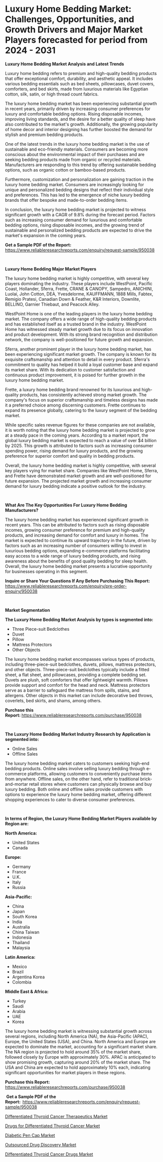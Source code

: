 <p><h1>Luxury Home Bedding Market: Challenges, Opportunities, and Growth Drivers and Major Market Players forecasted for period from 2024 - 2031</h1></p><p><strong>Luxury Home Bedding Market Analysis and Latest Trends</strong></p>
<p><p>Luxury home bedding refers to premium and high-quality bedding products that offer exceptional comfort, durability, and aesthetic appeal. It includes various bedding essentials such as bed sheets, pillowcases, duvet covers, comforters, and bed skirts, made from luxurious materials like Egyptian cotton, silk, satin, or high thread count fabrics.</p><p>The luxury home bedding market has been experiencing substantial growth in recent years, primarily driven by increasing consumer preferences for luxury and comfortable bedding options. Rising disposable incomes, improving living standards, and the desire for a better quality of sleep have also contributed to the market's growth. Additionally, the growing popularity of home decor and interior designing has further boosted the demand for stylish and premium bedding products.</p><p>One of the latest trends in the luxury home bedding market is the use of sustainable and eco-friendly materials. Consumers are becoming more conscious about the environmental impact of their purchases and are seeking bedding products made from organic or recycled materials. Manufacturers are responding to this trend by offering sustainable bedding options, such as organic cotton or bamboo-based products.</p><p>Furthermore, customization and personalization are gaining traction in the luxury home bedding market. Consumers are increasingly looking for unique and personalized bedding designs that reflect their individual style and preferences. This has led to the emergence of niche luxury bedding brands that offer bespoke and made-to-order bedding items.</p><p>In conclusion, the luxury home bedding market is projected to witness significant growth with a CAGR of 9.8% during the forecast period. Factors such as increasing consumer demand for luxurious and comfortable bedding options, rising disposable incomes, and the growing trend of sustainable and personalized bedding products are expected to drive the market's expansion in the coming years.</p></p>
<p><strong>Get a Sample PDF of the Report:&nbsp;</strong> <a href="https://www.reliableresearchreports.com/enquiry/request-sample/950038">https://www.reliableresearchreports.com/enquiry/request-sample/950038</a></p>
<p>&nbsp;</p>
<p><strong>Luxury Home Bedding Major Market Players</strong></p>
<p><p>The luxury home bedding market is highly competitive, with several key players dominating the industry. These players include WestPoint, Pacific Coast, Hollander, Sferra, Frette, CRANE & CANOPY, Sampedro, ANICHINI, Luolai, John Cotton, DEA, Yvesdelorme, KAUFFMANN, 1888 Mills, Fabtex, Remigio Pratesi, Canadian Down & Feather, K&R Interiors, Downlite, BELLINO, Garnier Thiebaut, and Peacock Alley.</p><p>WestPoint Home is one of the leading players in the luxury home bedding market. The company offers a wide range of high-quality bedding products and has established itself as a trusted brand in the industry. WestPoint Home has witnessed steady market growth due to its focus on innovation and product development. With its strong brand recognition and distribution network, the company is well-positioned for future growth and expansion.</p><p>Sferra, another prominent player in the luxury home bedding market, has been experiencing significant market growth. The company is known for its exquisite craftsmanship and attention to detail in every product. Sferra's commitment to quality has helped it build a loyal customer base and expand its market share. With its dedication to customer satisfaction and continuous product improvement, it is poised for further growth in the luxury home bedding market.</p><p>Frette, a luxury home bedding brand renowned for its luxurious and high-quality products, has consistently achieved strong market growth. The company's focus on superior craftsmanship and timeless designs has made it a preferred choice among discerning customers. Frette continues to expand its presence globally, catering to the luxury segment of the bedding market.</p><p>While specific sales revenue figures for these companies are not available, it is worth noting that the luxury home bedding market is projected to grow at a steady pace in the coming years. According to a market report, the global luxury bedding market is expected to reach a value of over $4 billion by 2025. This growth is attributed to factors such as increasing consumer spending power, rising demand for luxury products, and the growing preference for superior comfort and quality in bedding products.</p><p>Overall, the luxury home bedding market is highly competitive, with several key players vying for market share. Companies like WestPoint Home, Sferra, and Frette have demonstrated market growth and are well-positioned for future expansion. The projected market growth and increasing consumer demand for luxury bedding indicate a positive outlook for the industry.</p></p>
<p>&nbsp;</p>
<p><strong>What Are The Key Opportunities For Luxury Home Bedding Manufacturers?</strong></p>
<p><p>The luxury home bedding market has experienced significant growth in recent years. This can be attributed to factors such as rising disposable incomes, growing consumer preference for premium and high-quality products, and increasing demand for comfort and luxury in homes. The market is expected to continue its upward trajectory in the future, driven by factors such as an increasing number of consumers willing to invest in luxurious bedding options, expanding e-commerce platforms facilitating easy access to a wide range of luxury bedding products, and rising awareness about the benefits of good quality bedding for sleep health. Overall, the luxury home bedding market presents a lucrative opportunity for businesses operating in this segment.</p></p>
<p><strong>Inquire or Share Your Questions If Any Before Purchasing This Report:</strong> <a href="https://www.reliableresearchreports.com/enquiry/pre-order-enquiry/950038">https://www.reliableresearchreports.com/enquiry/pre-order-enquiry/950038</a></p>
<p>&nbsp;</p>
<p><strong>Market Segmentation</strong></p>
<p><strong>The Luxury Home Bedding Market Analysis by types is segmented into:</strong></p>
<p><ul><li>Three Piece-suit Bedclothes</li><li>Duvet</li><li>Pillow</li><li>Mattress Protectors</li><li>Other Objects</li></ul></p>
<p><p>The luxury home bedding market encompasses various types of products, including three-piece-suit bedclothes, duvets, pillows, mattress protectors, and other objects. Three-piece-suit bedclothes typically include a fitted sheet, a flat sheet, and pillowcases, providing a complete bedding set. Duvets are plush, soft comforters that offer lightweight warmth. Pillows provide support and comfort for the head and neck. Mattress protectors serve as a barrier to safeguard the mattress from spills, stains, and allergens. Other objects in this market can include decorative bed throws, coverlets, bed skirts, and shams, among others.</p></p>
<p><strong>Purchase this Report:&nbsp;</strong><a href="https://www.reliableresearchreports.com/purchase/950038">https://www.reliableresearchreports.com/purchase/950038</a></p>
<p>&nbsp;</p>
<p><strong>The Luxury Home Bedding Market Industry Research by Application is segmented into:</strong></p>
<p><ul><li>Online Sales</li><li>Offline Sales</li></ul></p>
<p><p>The luxury home bedding market caters to customers seeking high-end bedding products. Online sales involve selling luxury bedding through e-commerce platforms, allowing customers to conveniently purchase items from anywhere. Offline sales, on the other hand, refer to traditional brick-and-mortar retail stores where customers can physically browse and buy luxury bedding. Both online and offline sales provide customers with options to experience the luxury home bedding market, offering different shopping experiences to cater to diverse consumer preferences.</p></p>
<p>&nbsp;</p>
<p><strong>In terms of Region, the Luxury Home Bedding Market Players available by Region are:</strong></p>
<p>
    <p> <strong> North America: </strong>
        <ul>
            <li>United States</li>
            <li>Canada</li>
        </ul>
        </p> 
    <p> <strong> Europe: </strong>
        <ul>
            <li>Germany</li>
            <li>France</li>
            <li>U.K.</li>
            <li>Italy</li>
            <li>Russia</li>
        </ul>
        </p> 
    <p> <strong> Asia-Pacific: </strong>
        <ul>
            <li>China</li>
            <li>Japan</li>
            <li>South Korea</li>
            <li>India</li>
            <li>Australia</li>
            <li>China Taiwan</li>
            <li>Indonesia</li>
            <li>Thailand</li>
            <li>Malaysia</li>
        </ul>
        </p> 
    <p> <strong> Latin America: </strong>
        <ul>
            <li>Mexico</li>
            <li>Brazil</li>
            <li>Argentina Korea</li>
            <li>Colombia</li>
        </ul>
        </p> 
    <p> <strong> Middle East & Africa: </strong>
        <ul>
            <li>Turkey</li>
            <li>Saudi</li>
            <li>Arabia</li>
            <li>UAE</li>
            <li>Korea</li>
        </ul>
    </p>
    </p>
<p><p>The luxury home bedding market is witnessing substantial growth across several regions, including North America (NA), the Asia-Pacific (APAC), Europe, the United States (USA), and China. North America and Europe are expected to dominate the market, accounting for a significant market share. The NA region is projected to hold around 35% of the market share, followed closely by Europe with approximately 30%. APAC is anticipated to show promising growth, capturing around 20% of the market share. The USA and China are expected to hold approximately 10% each, indicating significant opportunities for market players in these regions.</p></p>
<p><strong>Purchase this Report: </strong><a href="https://www.reliableresearchreports.com/purchase/950038">https://www.reliableresearchreports.com/purchase/950038</a></p>
<p>&nbsp;<strong>Get a Sample PDF of the Report:&nbsp;&nbsp;</strong><a href="https://www.reliableresearchreports.com/enquiry/request-sample/950038">https://www.reliableresearchreports.com/enquiry/request-sample/950038</a></p>
<p><strong></strong></p>
<p><p><a href="https://medium.com/@alesiabrahimi58/differentiated-thyroid-cancer-therapeutics-market-share-evolution-and-market-growth-trends-2024-2f2647cda1dc">Differentiated Thyroid Cancer Therapeutics Market</a></p><p><a href="https://medium.com/@alesiabrahimi58/drugs-for-differentiated-thyroid-cancer-market-analysis-and-sze-forecasted-for-period-from-2024-to-0288e9709154">Drugs for Differentiated Thyroid Cancer Market</a></p><p><a href="https://medium.com/@alesiabrahimi58/diabetic-pen-cap-market-competitive-analysis-market-trends-and-forecast-to-2031-496e52b428ca">Diabetic Pen Cap Market</a></p><p><a href="https://medium.com/@alesiabrahimi58/outsourced-drug-discovery-market-insights-into-market-cagr-market-trends-and-growth-strategies-216ba9d2df69">Outsourced Drug Discovery Market</a></p><p><a href="https://medium.com/@alesiabrahimi58/differentiated-thyroid-cancer-drugs-market-exploring-market-share-market-trends-and-future-ee791f7c2634">Differentiated Thyroid Cancer Drugs Market</a></p></p>